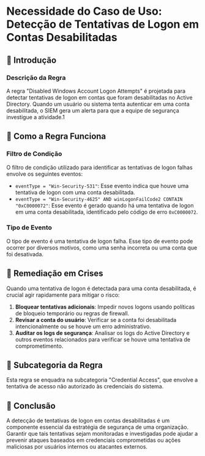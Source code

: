 # Necessidade do Caso de Uso: Detecção de Tentativas de Logon em Contas Desabilitadas

## :dart: Introdução

### Descrição da Regra
A regra "Disabled Windows Account Logon Attempts" é projetada para detectar tentativas de logon em contas que foram desabilitadas no Active Directory. Quando um usuário ou sistema tenta autenticar em uma conta desabilitada, o SIEM gera um alerta para que a equipe de segurança investigue a atividade.1


## :dart: Como a Regra Funciona



### Filtro de Condição
O filtro de condição utilizado para identificar as tentativas de logon falhas envolve os seguintes eventos:
- `eventType = "Win-Security-531"`: Esse evento indica que houve uma tentativa de logon com uma conta desabilitada.
- `eventType = "Win-Security-4625" AND winLogonFailCode2 CONTAIN "0xC0000072"`: Esse evento é gerado quando há uma tentativa de logon em uma conta desabilitada, identificado pelo código de erro `0xC0000072`.

### Tipo de Evento
O tipo de evento é uma tentativa de logon falha. Esse tipo de evento pode ocorrer por diversos motivos, como uma senha incorreta ou uma conta que foi desativada.

## :dart: Remediação em Crises

Quando uma tentativa de logon é detectada para uma conta desabilitada, é crucial agir rapidamente para mitigar o risco:
1. **Bloquear tentativas adicionais**: Impedir novos logons usando políticas de bloqueio temporário ou regras de firewall.
2. **Revisar a conta do usuário**: Verificar se a conta foi desabilitada intencionalmente ou se houve um erro administrativo.
3. **Auditar os logs de segurança**: Analisar os logs do Active Directory e outros eventos relacionados para verificar se houve uma tentativa de comprometimento.

## :dart: Subcategoria da Regra

Esta regra se enquadra na subcategoria "Credential Access", que envolve a tentativa de acesso não autorizado às credenciais do sistema.

## :dart: Conclusão

A detecção de tentativas de logon em contas desabilitadas é um componente essencial da estratégia de segurança de uma organização. Garantir que tais tentativas sejam monitoradas e investigadas pode ajudar a prevenir ataques baseados em credenciais comprometidas ou ações maliciosas por usuários internos ou atacantes externos.

